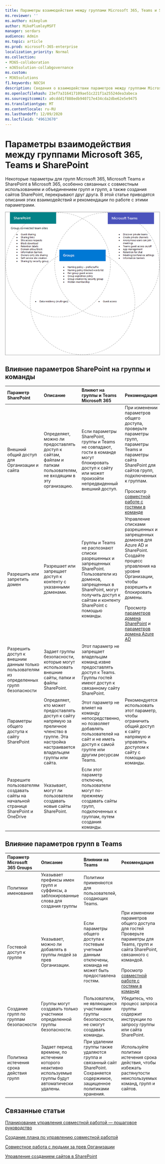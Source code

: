 ```yaml
---
title: Параметры взаимодействия между группами Microsoft 365, Teams и SharePoint
ms.reviewer: ''
ms.author: mikeplum
author: MikePlumleyMSFT
manager: serdars
audience: Admin
ms.topic: article
ms.prod: microsoft-365-enterprise
localization_priority: Normal
ms.collection:
- M365-collaboration
- m365solution-collabgovernance
ms.custom:
- M365solutions
f1.keywords: NOCSH
description: Сведения о взаимодействии параметров между группами Microsoft 365, Teams и SharePoint
ms.openlocfilehash: 23ef7a316417109ae51c221f1a25524dea3abeca
ms.sourcegitcommit: a0cddd1f888edb940717e434cda2dbe62e5e9475
ms.translationtype: MT
ms.contentlocale: ru-RU
ms.lasthandoff: 12/09/2020
ms.locfileid: "49613670"
---
```

# <a name="settings-interactions-between-microsoft-365-groups-teams-and-sharepoint"></a>Параметры взаимодействия между группами Microsoft 365, Teams и SharePoint

Некоторые параметры для групп Microsoft 365, Microsoft Teams и SharePoint в Microsoft 365, особенно связанных с совместным использованием и объединением групп и групп, а также создания сайтов SharePoint, перекрывают друг друга. В этой статье приводятся описания этих взаимодействий и рекомендации по работе с этими параметрами.

![Диаграмма Венна компонентов SharePoint, Teams и Groups](../media/teams-groups-sharepoint-venn.png)

## <a name="the-effects-of-sharepoint-settings-on-groups-and-teams"></a>Влияние параметров SharePoint на группы и команды

|Параметр SharePoint|Описание|Влияют на группы и Teams Microsoft 365|Рекомендация|
|:-----------------|:----------|:---------------------------------------|:-------------|
|Внешний общий доступ для Организации и сайта|Определяет, можно ли предоставлять доступ к сайтам, файлам и папкам пользователям, не входящим в эту организацию.|Если параметры SharePoint, группы и Teams не совпадают, гости в команде могут блокировать доступ к сайту или может произойти непредвиденный внешний доступ.|При изменении параметров общего доступа, проверьте параметры групп, параметры Teams и параметры сайта SharePoint для сайтов групп, подключенных к группам.<br><br> Просмотр [совместной работе с гостями в команде](https://docs.microsoft.com/microsoft-365/solutions/collaborate-as-team)|
|Разрешить или запретить домен|Разрешает или запрещает доступ к контенту с указанными доменами.|Группы и Teams не распознают списки разрешенных и запрещенных SharePoint. Пользователи из доменов, запрещенных в SharePoint, могут получить доступ к сайтам и контенту SharePoint с помощью команды.|Управление списками разрешенных и запрещенных доменов для Azure AD и SharePoint. Создайте процесс управления на уровне Организации, чтобы разрешить и блокировать домены.<br><br>Просмотр [параметров домена SharePoint](https://docs.microsoft.com/sharepoint/restricted-domains-sharing) и [параметров домена Azure AD](https://docs.microsoft.com/azure/active-directory/b2b/allow-deny-list)|
|Разрешить доступ к внешним данным только пользователям из определенных групп безопасности|Задает группы безопасности, которые могут использовать внешние сайты, папки и файлы SharePoint.|Этот параметр не запрещает владельцам команд извне предоставлять доступ к Teams. Группы гостей имеют доступ к связанному сайту SharePoint.||
|Параметры общего доступа к сайту SharePoint|Определяет, кто может предоставлять доступ к сайту напрямую за преличное членство в группе. Эта настройка настраивается владельцем группы или сайта.|Этот параметр не влияет на команду непосредственно, но позволяет добавлять пользователей на сайт и не иметь доступ к самой группе или другим ресурсам Teams.|Рекомендуется использовать этот параметр, чтобы ограничить общий доступ к сайту напрямую и управлять доступом к сайту с помощью команды.|
|Разрешите пользователям создавать сайты на начальной странице SharePoint и OneDrive|Указывает, могут ли пользователи создавать новые сайты SharePoint.|Если этот параметр отключен, пользователи могут по-прежнему создавать сайты групп, подключенных к группам, путем создания команды.||

## <a name="the-effects-of-groups-settings-on-teams"></a>Влияние параметров групп в Teams

|Параметр Microsoft 365 Groups|Описание|Влиянии на Teams|Рекомендация|
|:---------------------------|:----------|:--------------|:-------------|
|Политики именования|Указывает префиксы имен групп и суффиксы, а заблокированные слова для создания группы|Политики применяются для пользователей, создающих Teams.||
|Гостевой доступ к группе|Указывает, можно ли добавлять в группы людей за прев Организации.|Если параметры общего доступа к гостевым учетным данным отключены, команда не может быть предоставлена гостям.|При изменении параметров общего доступа для гостей Проверьте параметры для Teams, групп и сайта SharePoint, связанного с командой.<br><br> Просмотр [совместной работе с гостями в команде](https://docs.microsoft.com/microsoft-365/solutions/collaborate-as-team)|
|Создание групп по группам безопасности|Группы могут создавать только участники определенной группы безопасности.|Пользователи, не являющиеся участниками группы безопасности, не смогут создавать команды.|Убедитесь, что процесс запроса группы содержит инструкции по запросу группы или сайта SharePoint.|
|Политика истечения срока действия групп|Задает период времени, по истечении которого неактивно используемые группы будут автоматически удалены.|При удалении группы также удаляются группа и связанный сайт SharePoint. Сохраняется содержимое, защищенное политиками хранения.|Используйте политики истечения срока действия, чтобы избежать растянутости неиспользуемых команд, групп и сайтов.|

## <a name="related-topics"></a>Связанные статьи

[Планирование управления совместной работой — пошаговое руководство](collaboration-governance-overview.md#collaboration-governance-planning-step-by-step)

[Создание плана по управлению совместной работой](collaboration-governance-first.md)

[Совместное работа с людьми за прев Организации](https://docs.microsoft.com/microsoft-365/solutions/collaborate-with-people-outside-your-organization)

[Управление созданием сайтов в SharePoint](https://docs.microsoft.com/sharepoint/manage-site-creation)
